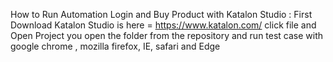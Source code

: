 How to Run Automation Login and Buy Product with Katalon Studio :
First Download Katalon Studio is here = https://www.katalon.com/
click file and Open Project you
open the folder from the repository
and run test case with google chrome , mozilla firefox, IE, safari and Edge
